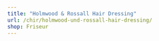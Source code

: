 ```yaml
---
title: "Holmwood & Rossall Hair Dressing"
url: /chir/holmwood-und-rossall-hair-dressing/
shop: Friseur
---
```

